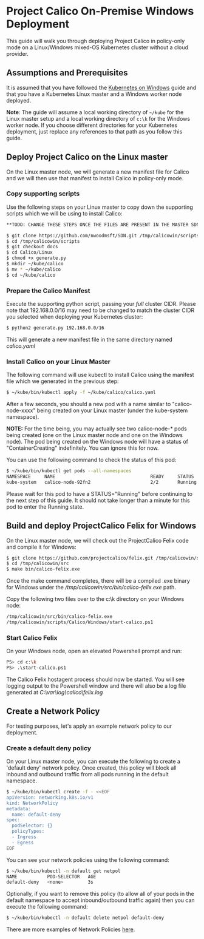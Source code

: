 # Project Calico On-Premise Windows Deployment #
This guide will walk you through deploying Project Calico in policy-only mode on a Linux/Windows mixed-OS Kubernetes cluster without a cloud provider.

## Assumptions and Prerequisites ##
It is assumed that you have followed the [Kubernetes on Windows](https://docs.microsoft.com/en-us/virtualization/windowscontainers/kubernetes/getting-started-kubernetes-windows) guide and that you have a Kubernetes Linux master and a Windows worker node deployed.

**Note**: The guide will assume a local working directory of `~/kube` for the Linux master setup and a local working directory of `c:\k` for the Windows worker node. If you choose different directories for your Kubernetes deployment, just replace any references to that path as you follow this guide.

## Deploy Project Calico on the Linux master ##
On the Linux master node, we will generate a new manifest file for Calico and we will then use that manifest to install Calico in policy-only mode.

### Copy supporting scripts
Use the following steps on your Linux master to copy down the supporting scripts which we will be using to install Calico:

```bash
**TODO: CHANGE THESE STEPS ONCE THE FILES ARE PRESENT IN THE MASTER SDN REPO**

$ git clone https://github.com/nwoodmsft/SDN.git /tmp/calicowin/scripts
$ cd /tmp/calicowin/scripts
$ git checkout docs
$ cd Calico/Linux
$ chmod +x generate.py
$ mkdir ~/kube/calico
$ mv * ~/kube/calico
$ cd ~/kube/calico
```

### Prepare the Calico Manifest
Execute the supporting python script, passing your *full* cluster CIDR. Please note that 192.168.0.0/16 may need to be changed to match the cluster CIDR you selected when deploying your Kubernetes cluster:

```bash
$ python2 generate.py 192.168.0.0/16
```

This will generate a new manifest file in the same directory named *calico.yaml*

### Install Calico on your Linux Master
The following command will use kubectl to install Calico using the manifest file which we generated in the previous step:

```bash
$ ~/kube/bin/kubectl apply -f ~/kube/calico/calico.yaml
```

After a few seconds, you should a new pod with a name similar to "calico-node-xxxx" being created on your Linux master (under the kube-system namespace). 

**NOTE:** For the time being, you may actually see two calico-node-* pods being created (one on the Linux master node and one on the Windows node). The pod being created on the Windows node will have a status of "ContainerCreating" indefinitely. You can ignore this for now.

You can use the following command to check the status of this pod:

```bash
$ ~/kube/bin/kubectl get pods --all-namespaces
NAMESPACE     NAME                                   READY     STATUS    RESTARTS   AGE
kube-system   calico-node-92fn2                      2/2       Running   0          52s
```

Please wait for this pod to have a STATUS="Running" before continuing to the next step of this guide. It should not take longer than a minute for this pod to enter the Running state.

## Build and deploy ProjectCalico Felix for Windows ##

On the Linux master node, we will check out the ProjectCalico Felix code and compile it for Windows:

```bash
$ git clone https://github.com/projectcalico/felix.git /tmp/calicowin/src
$ cd /tmp/calicowin/src
$ make bin/calico-felix.exe
``` 

Once the make command completes, there will be a compiled .exe binary for Windows under the */tmp/calicowin/src/bin/calico-felix.exe* path.

Copy the following two files over to the c:\k directory on your Windows node:

```bash
/tmp/calicowin/src/bin/calico-felix.exe
/tmp/calicowin/scripts/Calico/Windows/start-calico.ps1
```

### Start Calico Felix

On your Windows node, open an elevated Powershell prompt and run:

```bash
PS> cd c:\k
PS> .\start-calico.ps1
```

The Calico Felix hostagent process should now be started. You will see logging output to the Powershell window and there will also be a log file generated at *C:\var\log\calico\felix.log* 

## Create a Network Policy

For testing purposes, let's apply an example network policy to our deployment.

### Create a default deny policy

On your Linux master node, you can execute the following to create a 'default deny' network policy. Once created, this policy will block all inbound and outbound traffic from all pods running in the default namespace.

```bash
$ ~/kube/bin/kubectl create -f - <<EOF
apiVersion: networking.k8s.io/v1
kind: NetworkPolicy
metadata:
  name: default-deny
spec:
  podSelector: {}
  policyTypes:
  - Ingress
  - Egress
EOF
```

You can see your network policies using the following command:

```bash
$ ~/kube/bin/kubectl -n default get netpol
NAME           POD-SELECTOR   AGE
default-deny   <none>         3s
```

Optionally, if you want to remove this policy (to allow all of your pods in the default namespace to accept inbound/outbound traffic again) then you can execute the following command:

```bash
$ ~/kube/bin/kubectl -n default delete netpol default-deny
```

There are more examples of Network Policies [here](https://kubernetes.io/docs/concepts/services-networking/network-policies/).

